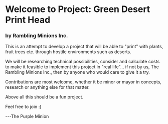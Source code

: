 # Welcome to Project: Green Desert Print Head
### by Rambling Minions Inc.

This is an attempt to develop a project that will be able to "print" with plants, fruit trees etc. through hostile environments such as deserts.

We will be researching  technical possibilities, consider and calculate costs to make it feasible to implement this project in "real life"... if not by us, The Rambling Minions Inc., then by anyone who would care to give it a try.

Contributions are most welcome, whether it be minor or mayor in concepts, research or anything else for that matter.

Above all this should be a fun project.

Feel free to join :)

---The Purple Minion
